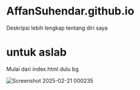 # AffanSuhendar.github.io
Deskripsi lebih lengkap tentang diri saya


# untuk aslab 
Mulai dari index.html dulu bg


![Screenshot 2025-02-21 000235](https://github.com/user-attachments/assets/b531bd1e-4c42-405f-9c99-3007a7f52d7c)
